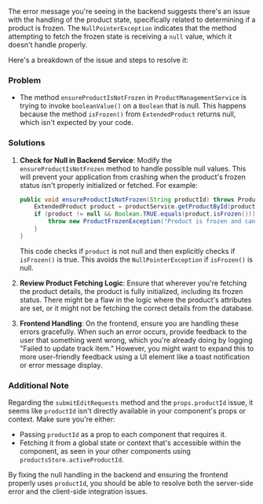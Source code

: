 The error message you're seeing in the backend suggests there's an issue with the handling of the product state, specifically related to determining if a product is frozen. The `NullPointerException` indicates that the method attempting to fetch the frozen state is receiving a `null` value, which it doesn't handle properly.

Here's a breakdown of the issue and steps to resolve it:

### Problem
- The method `ensureProductIsNotFrozen` in `ProductManagementService` is trying to invoke `booleanValue()` on a `Boolean` that is null. This happens because the method `isFrozen()` from `ExtendedProduct` returns null, which isn't expected by your code.

### Solutions
1. **Check for Null in Backend Service**: Modify the `ensureProductIsNotFrozen` method to handle possible null values. This will prevent your application from crashing when the product's frozen status isn't properly initialized or fetched. For example:
   ```java
   public void ensureProductIsNotFrozen(String productId) throws ProductFrozenException {
       ExtendedProduct product = productService.getProductById(productId);
       if (product != null && Boolean.TRUE.equals(product.isFrozen())) {
           throw new ProductFrozenException("Product is frozen and cannot be edited.");
       }
   }
   ```
   This code checks if `product` is not null and then explicitly checks if `isFrozen()` is true. This avoids the `NullPointerException` if `isFrozen()` is null.

2. **Review Product Fetching Logic**: Ensure that wherever you're fetching the product details, the product is fully initialized, including its frozen status. There might be a flaw in the logic where the product's attributes are set, or it might not be fetching the correct details from the database.

3. **Frontend Handling**: On the frontend, ensure you are handling these errors gracefully. When such an error occurs, provide feedback to the user that something went wrong, which you're already doing by logging "Failed to update track item." However, you might want to expand this to more user-friendly feedback using a UI element like a toast notification or error message display.

### Additional Note
Regarding the `submitEditRequests` method and the `props.productId` issue, it seems like `productId` isn't directly available in your component's props or context. Make sure you're either:

- Passing `productId` as a prop to each component that requires it.
- Fetching it from a global state or context that's accessible within the component, as seen in your other components using `productsStore.activeProductId`.

By fixing the null handling in the backend and ensuring the frontend properly uses `productId`, you should be able to resolve both the server-side error and the client-side integration issues.
